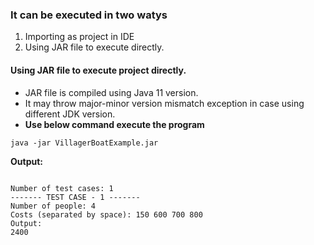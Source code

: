 ### It can be executed in two watys
1. Importing as project in IDE
2. Using JAR file to execute directly.

#### Using JAR file to execute project directly.
- JAR file is compiled using Java 11 version.
- It may throw major-minor version mismatch exception in case using different JDK version.
- **Use below command execute the program**
```
java -jar VillagerBoatExample.jar
```

**Output:**
```

Number of test cases: 1
------- TEST CASE - 1 -------
Number of people: 4
Costs (separated by space): 150 600 700 800
Output:
2400

```